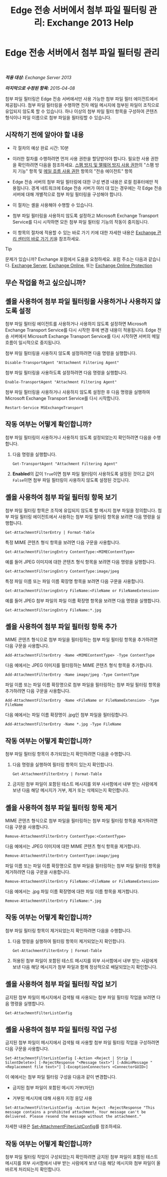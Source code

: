 ﻿---
title: 'Edge 전송 서버에서 첨부 파일 필터링 관리: Exchange 2013 Help'
TOCTitle: Edge 전송 서버에서 첨부 파일 필터링 관리
ms:assetid: 2ec91cc6-6ade-48ee-88bb-66153874393d
ms:mtpsurl: https://technet.microsoft.com/ko-kr/library/Aa997139(v=EXCHG.150)
ms:contentKeyID: 60829899
ms.date: 05/22/2018
mtps_version: v=EXCHG.150
ms.translationtype: MT
---

# Edge 전송 서버에서 첨부 파일 필터링 관리

 

_**적용 대상:** Exchange Server 2013_

_**마지막으로 수정된 항목:** 2015-04-08_

첨부 파일 필터링은 Edge 전송 서버에서만 사용 가능한 첨부 파일 필터 에이전트에서 제공됩니다. 첨부 파일 필터링을 수행하면 전자 메일 메시지에 첨부된 파일이 조직으로 유입되지 않도록 할 수 있습니다. 하나 이상의 첨부 파일 필터 항목을 구성하여 콘텐츠 형식이나 파일 이름으로 첨부 파일을 필터링할 수 있습니다.

## 시작하기 전에 알아야 할 내용

  - 각 절차의 예상 완료 시간: 10분

  - 이러한 절차를 수행하려면 먼저 사용 권한을 할당받아야 합니다. 필요한 사용 권한을 확인하려면 다음을 참조하세요. [스팸 방지 및 맬웨어 방지 사용 권한](anti-spam-and-anti-malware-permissions-exchange-2013-help.md)의 "스팸 방지 기능" 항목 및 [메일 흐름 사용 권한](mail-flow-permissions-exchange-2013-help.md) 항목의 "전송 에이전트" 항목

  - Edge 전송 서버의 첨부 파일 필터링에 대한 구성 변경 내용은 로컬 컴퓨터에만 적용됩니다. 경계 네트워크에 Edge 전송 서버가 여러 대 있는 경우에는 각 Edge 전송 서버에 대해 개별적으로 첨부 파일 필터링을 구성해야 합니다.

  - 이 절차는 셸을 사용해야 수행할 수 있습니다.

  - 첨부 파일 필터링을 사용하지 않도록 설정하고 Microsoft Exchange Transport Service를 다시 시작하면 모든 첨부 파일 필터링 기능의 작동이 중지됩니다.

  - 이 항목의 절차에 적용할 수 있는 바로 가기 키에 대한 자세한 내용은 [Exchange 관리 센터의 바로 가기 키](keyboard-shortcuts-in-the-exchange-admin-center-exchange-online-protection-help.md)을 참조하세요.


> [!TIP]
> 문제가 있습니까? Exchange 포럼에서 도움을 요청하세요. 포럼 주소는 다음과 같습니다. <A href="https://go.microsoft.com/fwlink/p/?linkid=60612">Exchange Server</A>, <A href="https://go.microsoft.com/fwlink/p/?linkid=267542">Exchange Online</A>, 또는 <A href="https://go.microsoft.com/fwlink/p/?linkid=285351">Exchange Online Protection</A>



## 무슨 작업을 하고 싶으십니까?

## 셸을 사용하여 첨부 파일 필터링을 사용하거나 사용하지 않도록 설정

첨부 파일 필터링 에이전트를 사용하거나 사용하지 않도록 설정하면 Microsoft Exchange Transport Service를 다시 시작한 후에 변경 내용이 적용됩니다. Edge 전송 서버에서 Microsoft Exchange Transport Service를 다시 시작하면 서버의 메일 흐름이 일시적으로 중지됩니다.

첨부 파일 필터링을 사용하지 않도록 설정하려면 다음 명령을 실행합니다.

    Disable-TransportAgent "Attachment Filtering Agent"

첨부 파일 필터링을 사용하도록 설정하려면 다음 명령을 실행합니다.

    Enable-TransportAgent "Attachment Filtering Agent"

첨부 파일 필터링을 사용하거나 사용하지 않도록 설정한 후 다음 명령을 실행하여 Microsoft Exchange Transport Service를 다시 시작합니다.

    Restart-Service MSExchangeTransport

## 작동 여부는 어떻게 확인합니까?

첨부 파일 필터링이 사용하거나 사용하지 않도록 설정되었는지 확인하려면 다음을 수행합니다.

1.  다음 명령을 실행합니다.
    
        Get-TransportAgent "Attachment Filtering Agent"

2.  **Enabled**의 값이 `True`이면 첨부 파일 필터링이 사용하도록 설정된 것이고 값이 `False`이면 첨부 파일 필터링이 사용하지 않도록 설정된 것입니다.

## 셸을 사용하여 첨부 파일 필터링 항목 보기

첨부 파일 필터링 항목은 조직에 유입되지 않도록 할 메시지 첨부 파일을 정의합니다. 첨부 파일 필터링 에이전트에서 사용하는 첨부 파일 필터링 항목을 보려면 다음 명령을 실행합니다.

    Get-AttachmentFilterEntry | Format-Table

특정 MIME 콘텐츠 형식 항목을 보려면 다음 구문을 사용합니다.

    Get-AttachmentFilteringEntry ContentType:<MIMEContentType>

예를 들어 JPEG 이미지에 대한 콘텐츠 형식 항목을 보려면 다음 명령을 실행합니다.

    Get-AttachmentFilteringEntry ContentType:image/jpeg

특정 파일 이름 또는 파일 이름 확장명 항목을 보려면 다음 구문을 사용합니다.

    Get-AttachmentFilteringEntry FileName:<FileName or FileNameExtension>

예를 들어 JPEG 첨부 파일의 파일 이름 확장명 항목을 보려면 다음 명령을 실행합니다.

    Get-AttachmentFilteringEntry FileName:*.jpg

## 셸을 사용하여 첨부 파일 필터링 항목 추가

MIME 콘텐츠 형식으로 첨부 파일을 필터링하는 첨부 파일 필터링 항목을 추가하려면 다음 구문을 사용합니다.

    Add-AttachmentFilterEntry -Name <MIMEContentType> -Type ContentType

다음 예에서는 JPEG 이미지를 필터링하는 MIME 콘텐츠 형식 항목을 추가합니다.

    Add-AttachmentFilterEntry -Name image/jpeg -Type ContentType

파일 이름 또는 파일 이름 확장명으로 첨부 파일을 필터링하는 첨부 파일 필터링 항목을 추가하려면 다음 구문을 사용합니다.

    Add-AttachmentFilterEntry -Name <FileName or FileNameExtension> -Type FileName

다음 예에서는 파일 이름 확장명이 .jpg인 첨부 파일을 필터링합니다.

    Add-AttachmentFilterEntry -Name *.jpg -Type FileName

## 작동 여부는 어떻게 확인합니까?

첨부 파일 필터링 항목이 추가되었는지 확인하려면 다음을 수행합니다.

1.  다음 명령을 실행하여 필터링 항목이 있는지 확인합니다.
    
        Get-AttachmentFilterEntry | Format-Table

2.  금지된 첨부 파일이 포함된 테스트 메시지를 외부 사서함에서 내부 받는 사람에게 보낸 다음 해당 메시지가 거부, 제거 또는 삭제되는지 확인합니다.

## 셸을 사용하여 첨부 파일 필터링 항목 제거

MIME 콘텐츠 형식으로 첨부 파일을 필터링하는 첨부 파일 필터링 항목을 제거하려면 다음 구문을 사용합니다.

    Remove-AttachmentFilterEntry ContentType:<ContentType>

다음 예에서는 JPEG 이미지에 대한 MIME 콘텐츠 형식 항목을 제거합니다.

    Remove-AttachmentFilterEntry ContentType:image/jpeg

파일 이름 또는 파일 이름 확장명으로 첨부 파일을 필터링하는 첨부 파일 필터링 항목을 제거하려면 다음 구문을 사용합니다.

    Remove-AttachmentFilterEntry FileName:<FileName or FileNameExtension>

다음 예에서는 .jpg 파일 이름 확장명에 대한 파일 이름 항목을 제거합니다.

    Remove-AttachmentFilterEntry FileName:*.jpg

## 작동 여부는 어떻게 확인합니까?

첨부 파일 필터링 항목이 제거되었는지 확인하려면 다음을 수행합니다.

1.  다음 명령을 실행하여 필터링 항목이 제거되었는지 확인합니다.
    
        Get-AttachmentFilterEntry | Format-Table

2.  허용된 첨부 파일이 포함된 테스트 메시지를 외부 사서함에서 내부 받는 사람에게 보낸 다음 해당 메시지가 첨부 파일과 함께 정상적으로 배달되었는지 확인합니다.

## 셸을 사용하여 첨부 파일 필터링 작업 보기

금지된 첨부 파일이 메시지에서 검색될 때 사용되는 첨부 파일 필터링 작업을 보려면 다음 명령을 실행합니다.

    Get-AttachmentFilterListConfig

## 셸을 사용하여 첨부 파일 필터링 작업 구성

금지된 첨부 파일이 메시지에서 검색될 때 사용할 첨부 파일 필터링 작업을 구성하려면 다음 구문을 사용합니다.

    Set-AttachmentFilterListConfig [-Action <Reject | Strip | SilentDelete>] [-RejectResponse "<Message text>"] [-AdminMessage "<Replacement file text>"] [-ExceptionConnectors <ConnectorGUID>]

이 예에서는 첨부 파일 필터링 구성을 다음과 같이 변경합니다.

  - 금지된 첨부 파일이 포함된 메시지 거부(차단)

  - 거부된 메시지에 대해 사용자 지정 응답 사용

<!-- end list -->

    Set-AttachmentFilterListConfig -Action Reject -RejectResponse "This message contains a prohibited attachment. Your message can't be delivered. Please resend the message without the attachment."

자세한 내용은 [Set-AttachmentFilterListConfig](https://technet.microsoft.com/ko-kr/library/bb123483\(v=exchg.150\))를 참조하세요.

## 작동 여부는 어떻게 확인합니까?

첨부 파일 필터링 작업이 구성되었는지 확인하려면 금지된 첨부 파일이 포함된 테스트 메시지를 외부 사서함에서 내부 받는 사람에게 보낸 다음 해당 메시지와 첨부 파일이 올바르게 처리되는지 확인합니다.


